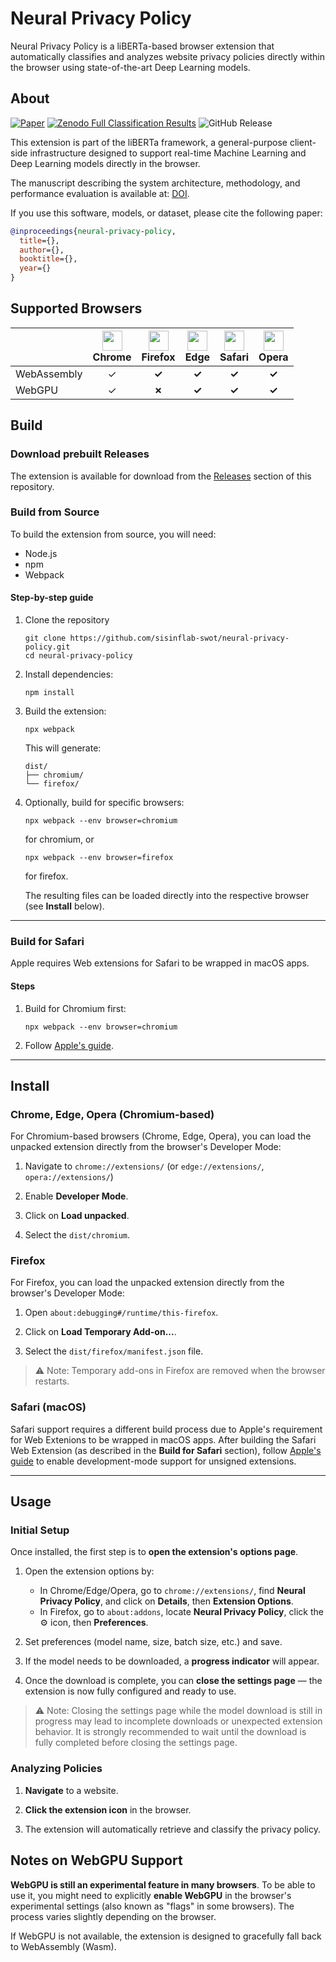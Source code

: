 [Releases]: https://github.com/texstudio-org/texstudio/releases/
[Paper]: https://github.com/sisinflab-swot/neural-privacy-policy/releases
[Zenodo]: https://zenodo.org/doi/10.5281/zenodo.14911062

[Chrome]: https://uxwing.com/wp-content/themes/uxwing/download/brands-and-social-media/google-chrome-icon.svg
[Firefox]: https://uxwing.com/wp-content/themes/uxwing/download/brands-and-social-media/firefox-browser-icon.svg
[Edge]: https://uxwing.com/wp-content/themes/uxwing/download/brands-and-social-media/edge-browser-icon.svg
[Safari]: https://uxwing.com/wp-content/themes/uxwing/download/brands-and-social-media/safari-icon.svg
[Opera]: https://uxwing.com/wp-content/themes/uxwing/download/brands-and-social-media/opera-icon.svg

[Wasm]: https://upload.wikimedia.org/wikipedia/commons/1/1f/WebAssembly_Logo.svg
[WebGPU]: https://www.w3.org/2023/02/webgpu-logos/webgpu-notext.svg


# Neural Privacy Policy


Neural Privacy Policy is a liBERTa-based browser extension that automatically 
classifies and analyzes website privacy policies directly within the browser using
state-of-the-art Deep Learning models. 


## About

[![Paper](https://img.shields.io/badge/Paper-blue)]()
[![Zenodo Full Classification Results](https://img.shields.io/badge/Zenodo-Full%20Classification%20Results-green)](https://zenodo.org/doi/10.5281/zenodo.14911062)
![GitHub Release](https://img.shields.io/github/v/release/sisinflab/neural-privacy-policy)


This extension is part of the liBERTa framework, a general-purpose client-side 
infrastructure designed to support real-time Machine Learning and Deep Learning models 
directly in the browser. 

The manuscript describing the system architecture, methodology, and performance 
evaluation is available at: [DOI](). 

If you use this software, models, or dataset, please cite the following paper:
``` BibTeX
@inproceedings{neural-privacy-policy,
  title={},
  author={},
  booktitle={},
  year={}
}
```

## Supported Browsers

|             | <img src="https://uxwing.com/wp-content/themes/uxwing/download/brands-and-social-media/google-chrome-icon.svg" width="32" height="32"/><br/>Chrome<br/> |              <img src="https://uxwing.com/wp-content/themes/uxwing/download/brands-and-social-media/firefox-browser-icon.svg" width="32" height="32"/><br/>Firefox              | <img src="https://uxwing.com/wp-content/themes/uxwing/download/brands-and-social-media/edge-browser-icon.svg" width="32" height="32"/><br/>Edge | <img src="https://uxwing.com/wp-content/themes/uxwing/download/brands-and-social-media/safari-icon.svg" width="32" height="32"/><br/>Safari | <img src="https://uxwing.com/wp-content/themes/uxwing/download/brands-and-social-media/opera-icon.svg" width="32" height="32"/><br/>Opera |
|-------------|:-----------------------------------------------------------------------------------------------------------------------------------------------------------------------:|:-------------------------------------------------------------------------------------------------------------------------------------------------------------------------------:|:-------------------------------------------------------------------------------------------------------------------------------------------------------------------:|:---------------------------------------------------------------------------------------------------------------------------------------------------------------:|:--------------------------------------------------------------------------------------------------------------------------------------------------------------:|
| WebAssembly | &check;                                                                                                                                                                        |                                                                                   **&check;**                                                                                   |  **&check;**                                                                                                                                                                   |     **&check;**                                                                                                                                                            |  **&check;**                                                                                                                                                              |
| WebGPU      | &check;                                                                                                                                                                        |                                                                                   **&cross;**                                                                                   |               **&check;**                                                                                                                                                      |                   **&check;**                                                                                                                                              | **&check;**                                                                                                                                                               |


## Build


### Download prebuilt Releases

The extension is available for download from the [Releases](https://github.com/owner/repo/releases/latest) section of this repository.



### Build from Source

To build the extension from source, you will need:

- Node.js
- npm
- Webpack

#### Step-by-step guide

1. Clone the repository

    ```shell
    git clone https://github.com/sisinflab-swot/neural-privacy-policy.git
    cd neural-privacy-policy
    ```

2. Install dependencies:
    
    ```shell
    npm install
    ```

3. Build the extension:

    ```shell
    npx webpack
    ```
    
    This will generate:
    ```
    dist/
    ├── chromium/
    └── firefox/
    ```

4. Optionally, build for specific browsers:
    
    ```shell
    npx webpack --env browser=chromium
    ```
    for chromium, or
    ```shell
    npx webpack --env browser=firefox
    ```
    for firefox.
    
    The resulting files can be loaded directly into the respective browser (see **Install** below).

---


### Build for Safari

Apple requires Web extensions for Safari to be wrapped in macOS apps.

#### Steps

1. Build for Chromium first:
    
     ```shell
     npx webpack --env browser=chromium
     ```

2. Follow [Apple's guide](https://developer.apple.com/documentation/safariservices/converting-a-web-extension-for-safari).


---


## Install

### Chrome, Edge, Opera (Chromium-based)

For Chromium-based browsers (Chrome, Edge, Opera), you can load the unpacked extension directly from the browser's Developer Mode:

1. Navigate to `chrome://extensions/` (or `edge://extensions/`, `opera://extensions/`)

2. Enable **Developer Mode**.

3. Click on **Load unpacked**.

4. Select the `dist/chromium`.


### Firefox

For Firefox, you can load the unpacked extension directly from the browser's Developer Mode:

1. Open `about:debugging#/runtime/this-firefox`.

2. Click on **Load Temporary Add-on...**.

3. Select the `dist/firefox/manifest.json` file.

> ⚠️ Note: Temporary add-ons in Firefox are removed when the browser restarts.


### Safari (macOS)

Safari support requires a different build process due to Apple's requirement for Web Extenions to be wrapped in macOS apps.
After building the Safari Web Extension (as described in the **Build for Safari** section), follow [Apple's guide](https://developer.apple.com/documentation/safariservices/running-your-safari-web-extension) to enable development-mode support for unsigned extensions.

---


## Usage


### Initial Setup

Once installed, the first step is to **open the extension's options page**.

1. Open the extension options by:
    - In Chrome/Edge/Opera, go to `chrome://extensions/`, find **Neural Privacy Policy**, and click on **Details**, then **Extension Options**.
    - In Firefox, go to `about:addons`, locate **Neural Privacy Policy**, click the ⚙️ icon, then **Preferences**.

2. Set preferences (model name, size, batch size, etc.) and save.

3. If the model needs to be downloaded, a **progress indicator** will appear.

4. Once the download is complete, you can **close the settings page** — the extension is now fully configured and ready to use.


> ⚠️ Note: Closing the settings page while the model download is still in progress may lead to incomplete downloads or unexpected extension behavior. It is strongly recommended to wait until the download is fully completed before closing the settings page.



### Analyzing Policies

1. **Navigate** to a website.

2. **Click the extension icon** in the browser.

3. The extension will automatically retrieve and classify the privacy policy.


## Notes on WebGPU Support

**WebGPU is still an experimental feature in many browsers**. To be able to use it, you might need to explicitly **enable WebGPU** in the browser's experimental settings (also known as "flags" in some browsers). The process varies slightly depending on the browser.

If WebGPU is not available, the extension is designed to gracefully fall back to WebAssembly (Wasm).
